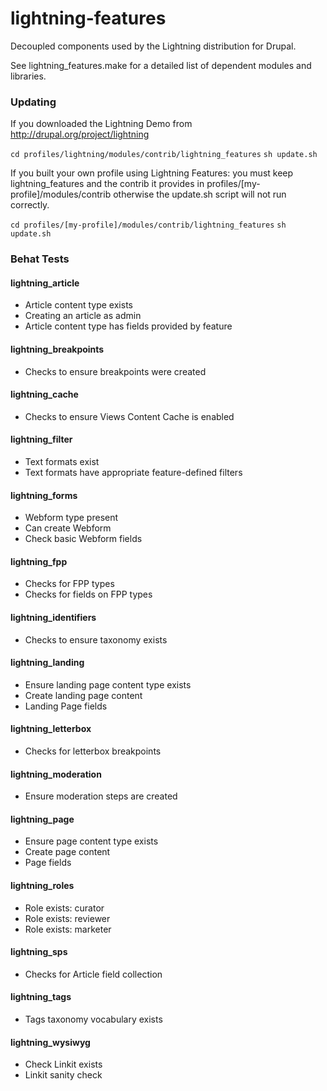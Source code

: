 lightning-features
==================

Decoupled components used by the Lightning distribution for Drupal.

See lightning_features.make for a detailed list of dependent modules and libraries.

### Updating
If you downloaded the Lightning Demo from http://drupal.org/project/lightning

`cd profiles/lightning/modules/contrib/lightning_features`
`sh update.sh`

If you built your own profile using Lightning Features: you must keep lightning_features and the contrib it provides in profiles/[my-profile]/modules/contrib otherwise the update.sh script will not run correctly.

`cd profiles/[my-profile]/modules/contrib/lightning_features`
`sh update.sh`

### Behat Tests

#### lightning_article

* Article content type exists
* Creating an article as admin
* Article content type has fields provided by feature

#### lightning_breakpoints

* Checks to ensure breakpoints were created

#### lightning_cache

* Checks to ensure Views Content Cache is enabled

#### lightning_filter

* Text formats exist
* Text formats have appropriate feature-defined filters

#### lightning_forms

* Webform type present
* Can create Webform
* Check basic Webform fields

#### lightning_fpp

* Checks for FPP types
* Checks for fields on FPP types

#### lightning_identifiers

* Checks to ensure taxonomy exists

#### lightning_landing

* Ensure landing page content type exists
* Create landing page content
* Landing Page fields

#### lightning_letterbox

* Checks for letterbox breakpoints

#### lightning_moderation

* Ensure moderation steps are created

#### lightning_page

* Ensure page content type exists
* Create page content
* Page fields

#### lightning_roles

* Role exists: curator
* Role exists: reviewer
* Role exists: marketer

#### lightning_sps

* Checks for Article field collection

#### lightning_tags
* Tags taxonomy vocabulary exists

#### lightning_wysiwyg

* Check Linkit exists
* Linkit sanity check
